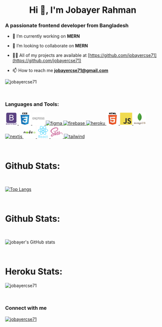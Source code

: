<h1 align="center">Hi 👋, I'm Jobayer Rahman</h1>
<h3 align="left">A passionate frontend developer from Bangladesh</h3>

- 🔭 I’m currently working on **MERN**

- 👯 I’m looking to collaborate on **MERN**

- 👨‍💻 All of my projects are available at [https://github.com/jobayercse71](https://github.com/jobayercse71)

- 📫 How to reach me **jobayercse71@gmail.com**

<p align="left"> <img src="https://komarev.com/ghpvc/?username=jobayercse71&label=Profile%20views&color=0e75b6&style=flat" alt="jobayercse71" /> </p>
<br/>
<h3 align="left">Languages and Tools:</h3>
<p align="left"> <a href="https://getbootstrap.com" target="_blank" rel="noreferrer"> <img src="https://raw.githubusercontent.com/devicons/devicon/master/icons/bootstrap/bootstrap-plain-wordmark.svg" alt="bootstrap" width="40" height="40"/> </a> <a href="https://www.w3schools.com/css/" target="_blank" rel="noreferrer"> <img src="https://raw.githubusercontent.com/devicons/devicon/master/icons/css3/css3-original-wordmark.svg" alt="css3" width="40" height="40"/> </a> <a href="https://expressjs.com" target="_blank" rel="noreferrer"> <img src="https://raw.githubusercontent.com/devicons/devicon/master/icons/express/express-original-wordmark.svg" alt="express" width="40" height="40"/> </a> <a href="https://www.figma.com/" target="_blank" rel="noreferrer"> <img src="https://www.vectorlogo.zone/logos/figma/figma-icon.svg" alt="figma" width="40" height="40"/> </a> <a href="https://firebase.google.com/" target="_blank" rel="noreferrer"> <img src="https://www.vectorlogo.zone/logos/firebase/firebase-icon.svg" alt="firebase" width="40" height="40"/> </a> <a href="https://heroku.com" target="_blank" rel="noreferrer"> <img src="https://www.vectorlogo.zone/logos/heroku/heroku-icon.svg" alt="heroku" width="40" height="40"/> </a> <a href="https://www.w3.org/html/" target="_blank" rel="noreferrer"> <img src="https://raw.githubusercontent.com/devicons/devicon/master/icons/html5/html5-original-wordmark.svg" alt="html5" width="40" height="40"/> </a> <a href="https://developer.mozilla.org/en-US/docs/Web/JavaScript" target="_blank" rel="noreferrer"> <img src="https://raw.githubusercontent.com/devicons/devicon/master/icons/javascript/javascript-original.svg" alt="javascript" width="40" height="40"/> </a> <a href="https://www.mongodb.com/" target="_blank" rel="noreferrer"> <img src="https://raw.githubusercontent.com/devicons/devicon/master/icons/mongodb/mongodb-original-wordmark.svg" alt="mongodb" width="40" height="40"/> </a> <a href="https://nextjs.org/" target="_blank" rel="noreferrer"> <img src="https://cdn.worldvectorlogo.com/logos/nextjs-2.svg" alt="nextjs" width="40" height="40"/> </a> <a href="https://nodejs.org" target="_blank" rel="noreferrer"> <img src="https://raw.githubusercontent.com/devicons/devicon/master/icons/nodejs/nodejs-original-wordmark.svg" alt="nodejs" width="40" height="40"/> </a> <a href="https://reactjs.org/" target="_blank" rel="noreferrer"> <img src="https://raw.githubusercontent.com/devicons/devicon/master/icons/react/react-original-wordmark.svg" alt="react" width="40" height="40"/> </a> <a href="https://sass-lang.com" target="_blank" rel="noreferrer"> <img src="https://raw.githubusercontent.com/devicons/devicon/master/icons/sass/sass-original.svg" alt="sass" width="40" height="40"/> </a> <a href="https://tailwindcss.com/" target="_blank" rel="noreferrer"> <img src="https://www.vectorlogo.zone/logos/tailwindcss/tailwindcss-icon.svg" alt="tailwind" width="40" height="40"/> </a> </p>

</br>
<h1 align="left">Github Stats:</h1>
</br>

[![Top Langs](https://github-readme-stats.vercel.app/api/top-langs/?username=jobayercse71&layout=compact)](https://github.com/jobayercse71/github-readme-stats)

</br>

<h1 align="left">Github Stats:</h1>
</br>

![jobayer's GitHub stats](https://github-readme-stats.vercel.app/api?username=jobayercse71&show_icons=true&theme=radical)

</br>

<h1 align="left">Heroku Stats:</h1>
<p><img align="center" src="https://github-readme-streak-stats.herokuapp.com/?user=jobayercse71&" alt="jobayercse71" /></p>
<br/>

<h3 align="left">Connect with me</h3>
<p align="left">
<a href="https://linkedin.com/in/jobayercse71" target="blank"><img align="center" src="https://raw.githubusercontent.com/rahuldkjain/github-profile-readme-generator/master/src/images/icons/Social/linked-in-alt.svg" alt="jobayercse71" height="30" width="40" /></a>
</p>


